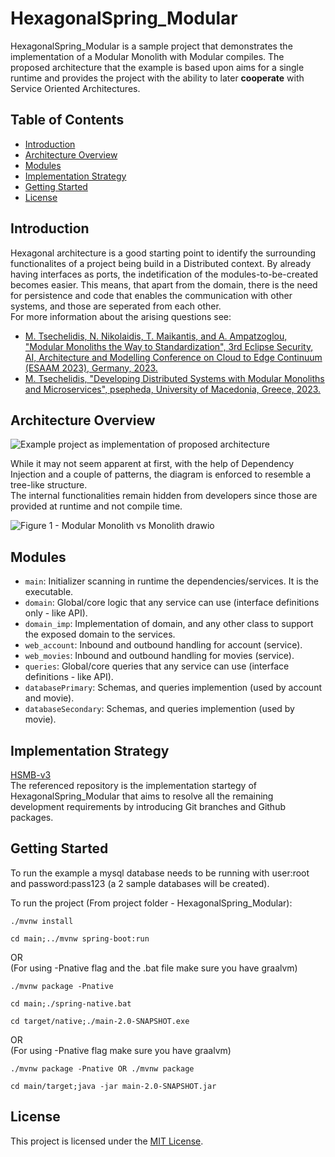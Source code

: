 # HexagonalSpring_Modular

HexagonalSpring_Modular is a sample project that demonstrates the implementation of a Modular Monolith with Modular compiles.  The proposed architecture that the example is based upon aims for a single runtime
and provides the project with the ability to later **cooperate** with Service Oriented Architectures.


## Table of Contents

- [Introduction](#introduction)
- [Architecture Overview](#architecture-overview)
- [Modules](#modules)
- [Implementation Strategy](#implementation-strategy)
- [Getting Started](#getting-started)
- [License](#license)

## Introduction

Hexagonal architecture is a good starting point to identify the surrounding functionalites of a project being build in a Distributed context. By already having interfaces as ports, the indetification of the modules-to-be-created becomes easier.
 This means, that apart from the domain, there is the need for persistence and code that enables the communication with other systems, and those are seperated from each other.  
For more information about the arising questions see:  
- [M. Tsechelidis, N. Nikolaidis, T. Maikantis, and A. Ampatzoglou, "Modular Monoliths the Way to Standardization", 3rd Eclipse Security, AI, Architecture and Modelling Conference on Cloud to Edge Continuum (ESAAM 2023), Germany, 2023.](https://www.researchgate.net/publication/373195134_Modular_Monoliths_the_way_to_Standardization)
- [M. Tsechelidis, "Developing Distributed Systems with Modular Monoliths and Microservices", psepheda, University of Macedonia, Greece, 2023.](https://www.researchgate.net/publication/374007025_Developing_Distributed_Systems_with_Modular_Monoliths_and_Microservices)

## Architecture Overview

![Example project as implementation of proposed architecture](https://github.com/tsechelidisMichail/HexagonalSpring_Modular/assets/82568995/08b2e58d-6e5d-4d7e-8ed3-5ab5895abf9c)  
  
  
While it may not seem apparent at first, with the help of Dependency Injection and a couple of patterns, the diagram is enforced to resemble a tree-like structure.  
The internal functionalities remain hidden from developers since those are provided at runtime and not compile time.

![Figure 1 - Modular Monolith vs Monolith drawio](https://github.com/tsechelidisMichail/HexagonalSpring_Modular/assets/82568995/af7b7cae-1e05-488a-a755-5933bb5c226a)


## Modules

- `main`: Initializer scanning in runtime the dependencies/services. It is the executable.
- `domain`: Global/core logic that any service can use (interface definitions only - like API).
- `domain_imp`: Implementation of domain, and any other class to support the exposed domain to the services.
- `web_account`: Inbound and outbound handling for account (service).
- `web_movies`: Inbound and outbound handling for movies (service).
- `queries`: Global/core queries that any service can use (interface definitions - like API).
- `databasePrimary`: Schemas, and queries implemention (used by account and movie).
- `databaseSecondary`: Schemas, and queries implemention (used by movie).

## Implementation Strategy

[HSMB-v3](https://github.com/tsechelidisMichail/HSMB-v3)  
The referenced repository is the implementation startegy of HexagonalSpring_Modular that aims to resolve all the remaining development requirements by introducing Git branches and Github packages.

## Getting Started

To run the example a mysql database needs to be running with user:root and password:pass123 (a 2 sample databases will be created).

To run the project (From project folder - HexagonalSpring_Modular):
```
./mvnw install
```
```
cd main;../mvnw spring-boot:run
```
OR  
(For using -Pnative flag and the .bat file make sure you have graalvm)
```
./mvnw package -Pnative
```
```
cd main;./spring-native.bat
```
```
cd target/native;./main-2.0-SNAPSHOT.exe
```
OR  
(For using -Pnative flag make sure you have graalvm)
```
./mvnw package -Pnative OR ./mvnw package
```
```
cd main/target;java -jar main-2.0-SNAPSHOT.jar
```

## License

This project is licensed under the [MIT License](LICENSE).
